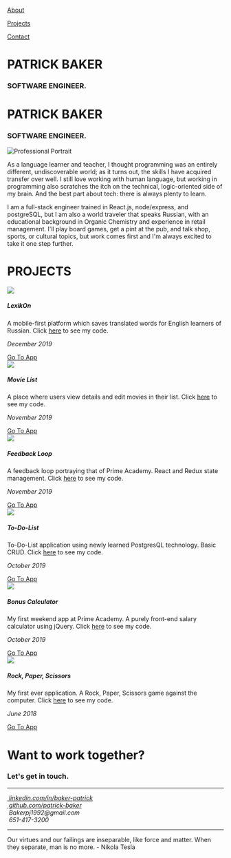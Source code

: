 <!DOCTYPE html>
<html>

<head>
  <meta charset="utf-8" />
  <meta http-equiv="X-UA-Compatible" content="IE=edge">
  <!-- Change the <title> from "Page Title" to "Hello World" -->
  <title>Patrick Baker</title>
  <meta name="viewport" content="width=device-width, initial-scale=1">
  <link rel="stylesheet" href="https://stackpath.bootstrapcdn.com/bootstrap/4.4.1/css/bootstrap.min.css"
    integrity="sha384-Vkoo8x4CGsO3+Hhxv8T/Q5PaXtkKtu6ug5TOeNV6gBiFeWPGFN9MuhOf23Q9Ifjh" crossorigin="anonymous">
  <link rel="stylesheet" type="text/css" media="screen" href="style.css" />
  <script src="https://kit.fontawesome.com/39f65d9317.js"></script>
</head>

<body>
  <div id="navbar" class="section">
    <div id="navbar-content">
      <p><a href="#about-section">About</a></p>
      <p><a href="#projects">Projects</a></p>
      <p><a href="#contacts">Contact</a></p>
    </div>
  </div>
  <div id="header-image" c;ass="section">
    <div id="header-title">
      <h1>PATRICK BAKER</h1>
      <h3>SOFTWARE ENGINEER.</h3>
    </div>
  </div>
  <div id="about-section" class="section">
    <h1>PATRICK BAKER</h1>
    <h3>SOFTWARE ENGINEER.</h3>
    <img src="Projectphotos/portrait.jpg" alt="Professional Portrait" />
    <div id="about-bio">
      <p>As a language learner and teacher, I thought programming was an entirely different, undiscoverable world;
        as it turns out, the skills I have acquired transfer over well.
        I still love working with human language, but working in programming also scratches the itch on the technical,
        logic-oriented side of my brain.
        And the best part about tech: there is always plenty to learn.</p>
      <p>I am a full-stack engineer trained in React.js, node/express, and postgreSQL,
        but I am also a world traveler that speaks Russian, with an educational background in Organic Chemistry and
        experience in retail management.
        I'll play board games, get a pint at the pub, and talk shop, sports, or cultural topics,
        but work comes first and I'm always excited to take it one step further.</p>
    </div>
  </div>
  <div id="projects" class="section">
    <h1>PROJECTS</h1>
    <div class="container" id="project-container">
      <div class="row">
        <div class="col-lg project-tile">
          <img class="project-image" src="Projectphotos/translation.jpg" />
          <div class="project-description">
            <h5 class="project-title">LexikOn</h5>
            <p>A mobile-first platform which saves translated words for English learners of Russian.
              Click
              <a href="https://github.com/patrick-baker/lexikOn" target="_blank" class="code-link">here</a>
              to see my code.
            </p>
            <p><i>December 2019</i></p>
            <a href="https://lexikon-language.herokuapp.com/" target="_blank">
              <div class="button">Go To App</div>
            </a>
          </div>
        </div>
        <div class="col-lg project-tile">
          <img class="project-image" src="Projectphotos/theater.jpg" />
          <div class="project-description">
            <h5 class="project-title">Movie List</h5>
            <p>A place where users view details and edit movies in their list.
              Click
              <a href="https://github.com/patrick-baker/movie-sagas-master" target="_blank" class="code-link">here</a>
              to see my code.
            </p>
            <p><i>November 2019</i></p>
            <a href="https://movies-list-react.herokuapp.com/#/" target="_blank">
              <div class="button">Go To App</div>
            </a>
          </div>
        </div>
        <div class="col-lg project-tile">
          <img class="project-image" src="Projectphotos/feedback.jpg" />
          <div class="project-description">
            <h5 class="project-title">Feedback Loop</h5>
            <p>A feedback loop portraying that of Prime Academy. React and Redux state management.
              Click
              <a href="https://github.com/patrick-baker/redux-feedback-loop" target="_blank" class="code-link">here</a>
              to see my code.
            </p>
            <p><i>November 2019</i></p>
            <a href="https://lexikon-language.herokuapp.com/" target="_blank">
              <div class="button">Go To App</div>
            </a>
          </div>
        </div>
      </div>
      <div class="row">
        <div class="col-lg project-tile">
          <img class="project-image" src="Projectphotos/to-do.jpg" />
          <div class="project-description">
            <h5 class="project-title">To-Do-List</h5>
            <p>To-Do-List application using newly learned PostgresQL technology. Basic CRUD.
              Click
              <a href="https://github.com/patrick-baker/weekend-sql-to-do-list" target="_blank"
                class="code-link">here</a>
              to see my code.
            </p>
            <p><i>October 2019</i></p>
            <a href="https://my-sql-to-do-app.herokuapp.com/" target="_blank">
              <div class="button">Go To App</div>
            </a>
          </div>
        </div>
        <div class="col-lg project-tile">
          <img class="project-image" src="Projectphotos/bonus-calculator.jpg" />
          <div class="project-description">
            <h5 class="project-title">Bonus Calculator</h5>
            <p>My first weekend app at Prime Academy. A purely front-end salary calculator using jQuery.
              Click
              <a href="https://github.com/patrick-baker/salary-calculator" target="_blank" class="code-link">here</a>
              to see my code.
            </p>
            <p><i>October 2019</i></p>
            <a href="https://confident-bhabha-2f84bc.netlify.com/" target="_blank">
              <div class="button">Go To App</div>
            </a>
          </div>
        </div>
        <div class="col-lg project-tile">
          <img class="project-image" src="Projectphotos/RPS.jpg" />
          <div class="project-description">
            <h5 class="project-title">Rock, Paper, Scissors</h5>
            <p>My first ever application. A Rock, Paper, Scissors game against the computer.
              Click
              <a href="https://github.com/patrick-baker/RPS" target="_blank" class="code-link">here</a>
              to see my code.
            </p>
            <p><i>June 2018</i></p>
            <a href="https://boring-gates-b221c6.netlify.com/" target="_blank">
              <div class="button">Go To App</div>
            </a>
          </div>
        </div>
      </div>
    </div>
  </div>
  <div id="contacts" class="section">
    <div id="footer-flex">
      <div id="footer-header">
        <h1>Want to work together?</h1>
        <h3>Let's get in touch.</h4>
      </div>
      <hr>
      <div id="icon-bar">
        <div class="container">
          <div class="row">
            <div class="col-sm">
              <a href="https://www.linkedin.com/in/baker-patrick/"><i class="fab fa-linkedin"> &nbsplinkedin.com/in/baker-patrick</i></a>
            </div>
            <div class="col-sm">
              <a href="https://github.com/patrick-baker"><i class="fab fa-github"> &nbspgithub.com/patrick-baker</i></a>
            </div>
          </div>
          <div class="row">
            <div class="col-sm">
              <i class="fas fa-envelope"> &nbspBakerpj1992@gmail.com</i>
            </div>
            <div class="col-sm">
              <i class="fas fa-mobile-alt"> &nbsp651-417-3200</i>
            </div>
          </div>
        </div>
      </div>
      <hr>
      <p>
        Our virtues and our failings are inseparable, like force and matter. When they separate, man is no more. -
        Nikola
        Tesla
      </p>
    </div>
  </div>
</body>
<script src="https://code.jquery.com/jquery-3.4.1.slim.min.js"
  integrity="sha384-J6qa4849blE2+poT4WnyKhv5vZF5SrPo0iEjwBvKU7imGFAV0wwj1yYfoRSJoZ+n" crossorigin="anonymous"></script>
<script src="https://cdn.jsdelivr.net/npm/popper.js@1.16.0/dist/umd/popper.min.js"
  integrity="sha384-Q6E9RHvbIyZFJoft+2mJbHaEWldlvI9IOYy5n3zV9zzTtmI3UksdQRVvoxMfooAo" crossorigin="anonymous"></script>
<script src="https://stackpath.bootstrapcdn.com/bootstrap/4.4.1/js/bootstrap.min.js"
  integrity="sha384-wfSDF2E50Y2D1uUdj0O3uMBJnjuUD4Ih7YwaYd1iqfktj0Uod8GCExl3Og8ifwB6" crossorigin="anonymous"></script>
<script src="index.js"></script>

</html>